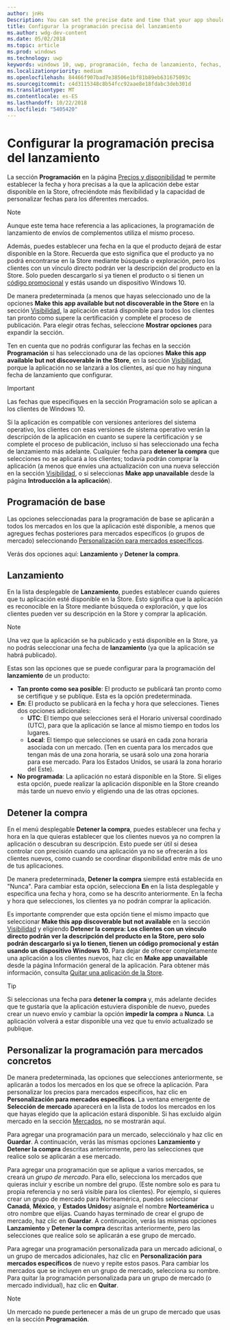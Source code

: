```yaml
---
author: jnHs
Description: You can set the precise date and time that your app should become available in the Store, giving you greater flexibility and the ability to customize dates for different markets.
title: Configurar la programación precisa del lanzamiento
ms.author: wdg-dev-content
ms.date: 05/02/2018
ms.topic: article
ms.prod: windows
ms.technology: uwp
keywords: windows 10, uwp, programación, fecha de lanzamiento, fechas, inicio
ms.localizationpriority: medium
ms.openlocfilehash: 84466f907bad7e38506e1bf81b89eb631675093c
ms.sourcegitcommit: c4d3115348c8b54fcc92aae8e18fdabc3deb301d
ms.translationtype: MT
ms.contentlocale: es-ES
ms.lasthandoff: 10/22/2018
ms.locfileid: "5405420"
---
```

# <a name="configure-precise-release-scheduling"></a>Configurar la programación precisa del lanzamiento

La sección **Programación** en la página [Precios y disponibilidad](set-app-pricing-and-availability.md) te permite establecer la fecha y hora precisas a la que la aplicación debe estar disponible en la Store, ofreciéndote más flexibilidad y la capacidad de personalizar fechas para los diferentes mercados.

> [!NOTE]
> Aunque este tema hace referencia a las aplicaciones, la programación de lanzamiento de envíos de complementos utiliza el mismo proceso.

Además, puedes establecer una fecha en la que el producto dejará de estar disponible en la Store. Recuerda que esto significa que el producto ya no podrá encontrarse en la Store mediante búsqueda o exploración, pero los clientes con un vínculo directo podrán ver la descripción del producto en la Store. Solo pueden descargarlo si ya tienen el producto o si tienen un [código promocional](generate-promotional-codes.md) y estás usando un dispositivo Windows 10.

De manera predeterminada (a menos que hayas seleccionado uno de la opciones **Make this app available but not discoverable in the Store** en la sección [Visibilidad](choose-visibility-options.md#discoverability), la aplicación estará disponible para todos los clientes tan pronto como supere la certificación y complete el proceso de publicación. Para elegir otras fechas, seleccione **Mostrar opciones** para expandir la sección.

Ten en cuenta que no podrás configurar las fechas en la sección **Programación** si has seleccionado una de las opciones **Make this app available but not discoverable in the Store**, en la sección [Visibilidad](choose-visibility-options.md#discoverability), porque la aplicación no se lanzará a los clientes, así que no hay ninguna fecha de lanzamiento que configurar.

> [!IMPORTANT]
> Las fechas que especifiques en la sección Programación solo se aplican a los clientes de Windows 10.
>
>Si la aplicación es compatible con versiones anteriores del sistema operativo, los clientes con esas versiones de sistema operativo verán la descripción de la aplicación en cuanto se supere la certificación y se complete el proceso de publicación, incluso si has seleccionado una fecha de lanzamiento más adelante. Cualquier fecha para **detener la compra** que selecciones no se aplicará a los clientes; todavía podrán comprar la aplicación (a menos que envíes una actualización con una nueva selección en la sección [Visibilidad](choose-visibility-options.md#discoverability), o si seleccionas **Make app unavailable** desde la página **Introducción a la aplicación**).


## <a name="base-schedule"></a>Programación de base

Las opciones seleccionadas para la programación de base se aplicarán a todos los mercados en los que la aplicación esté disponible, a menos que agregues fechas posteriores para mercados específicos (o grupos de mercado) seleccionando [Personalización para mercados específicos](#customize-the-schedule-for-specific-markets).

Verás dos opciones aquí: **Lanzamiento** y **Detener la compra**. 

## <a name="release"></a>Lanzamiento

En la lista desplegable de **Lanzamiento**, puedes establecer cuando quieres que tu aplicación esté disponible en la Store. Esto significa que la aplicación es reconocible en la Store mediante búsqueda o exploración, y que los clientes pueden ver su descripción en la Store y comprar la aplicación.

>[!NOTE]
> Una vez que la aplicación se ha publicado y está disponible en la Store, ya no podrás seleccionar una fecha de **lanzamiento** (ya que la aplicación se habrá publicado).

Estas son las opciones que se puede configurar para la programación del **lanzamiento** de un producto:
- **Tan pronto como sea posible**: El producto se publicará tan pronto como se certifique y se publique. Esta es la opción predeterminada.
- **En**: El producto se publicará en la fecha y hora que selecciones. Tienes dos opciones adicionales:
   - **UTC**: El tiempo que selecciones será el Horario universal coordinado (UTC), para que la aplicación se lance al mismo tiempo en todos los lugares.
   - **Local**: El tiempo que selecciones se usará en cada zona horaria asociada con un mercado. (Ten en cuenta para los mercados que tengan más de una zona horaria, se usará solo una zona horaria para ese mercado. Para los Estados Unidos, se usará la zona horario del Este).
- **No programada**: La aplicación no estará disponible en la Store. Si eliges esta opción, puede realizar la aplicación disponible en la Store creando más tarde un nuevo envío y eligiendo una de las otras opciones.


## <a name="stop-acquisition"></a>Detener la compra

En el menú desplegable **Detener la compra**, puedes establecer una fecha y hora en la que quieras establecer que los clientes nuevos ya no compren la aplicación o descubran su descripción. Esto puede ser útil si desea controlar con precisión cuando una aplicación ya no se ofrecerán a los clientes nuevos, como cuando se coordinar disponibilidad entre más de uno de tus aplicaciones.

De manera predeterminada, **Detener la compra** siempre está establecida en "Nunca". Para cambiar esta opción, selecciona **En** en la lista desplegable y especifica una fecha y hora, como se ha descrito anteriormente. En la fecha y hora que selecciones, los clientes ya no podrán comprar la aplicación.

Es importante comprender que esta opción tiene el mismo impacto que seleccionar **Make this app discoverable but not available** en la sección [Visibilidad](choose-visibility-options.md#discoverability) y eligiendo **Detener la compra: Los clientes con un vínculo directo podrán ver la descripción del producto en la Store, pero solo podrán descargarlo si ya lo tienen, tienen un código promocional y están usando un dispositivo Windows 10.** Para dejar de ofrecer completamente una aplicación a los clientes nuevos, haz clic en **Make app unavailable** desde la página Información general de la aplicación. Para obtener más información, consulta [Quitar una aplicación de la Store](guidance-for-app-package-management.md#removing-an-app-from-the-store).

> [!TIP]
> Si seleccionas una fecha para **detener la compra** y, más adelante decides que te gustaría que la aplicación estuviera disponible de nuevo, puedes crear un nuevo envío y cambiar la opción **impedir la compra** a **Nunca**. La aplicación volverá a estar disponible una vez que tu envío actualizado se publique.

## <a name="customize-the-schedule-for-specific-markets"></a>Personalizar la programación para mercados concretos 

De manera predeterminada, las opciones que selecciones anteriormente, se aplicarán a todos los mercados en los que se ofrece la aplicación. Para personalizar los precios para mercados específicos, haz clic en **Personalización para mercados específicos**. La ventana emergente de **Selección de mercado** aparecerá en la lista de todos los mercados en los que hayas elegido que la aplicación estará disponible. Si has excluido algún mercado en la sección [Mercados](define-pricing-and-market-selection.md), no se mostrarán aquí. 

Para agregar una programación para un mercado, selecciónalo y haz clic en **Guardar**. A continuación, verás las mismas opciones **Lanzamiento** y **Detener la compra** descritas anteriormente, pero las selecciones que realice solo se aplicarán a ese mercado.

Para agregar una programación que se aplique a varios mercados, se creará un *grupo de mercado*. Para ello, selecciona los mercados que quieras incluir y escribe un nombre del grupo. (Este nombre solo es para tu propia referencia y no será visible para los clientes). Por ejemplo, si quieres crear un grupo de mercado para Norteamérica, puedes seleccionar **Canadá**, **México**, y **Estados Unidos**y asígnale el nombre **Norteamérica** u otro nombre que elijas. Cuando hayas terminado de crear el grupo de mercado, haz clic en **Guardar**. A continuación, verás las mismas opciones **Lanzamiento** y **Detener la compra** descritas anteriormente, pero las selecciones que realice solo se aplicarán a ese grupo de mercado.

Para agregar una programación personalizada para un mercado adicional, o un grupo de mercados adicionales, haz clic en **Personalización para mercados específicos** de nuevo y repite estos pasos. Para cambiar los mercados que se incluyen en un grupo de mercado, selecciona su nombre. Para quitar la programación personalizada para un grupo de mercado (o mercado individual), haz clic en **Quitar**.

> [!NOTE]
> Un mercado no puede pertenecer a más de un grupo de mercado que usas en la sección **Programación**. 










